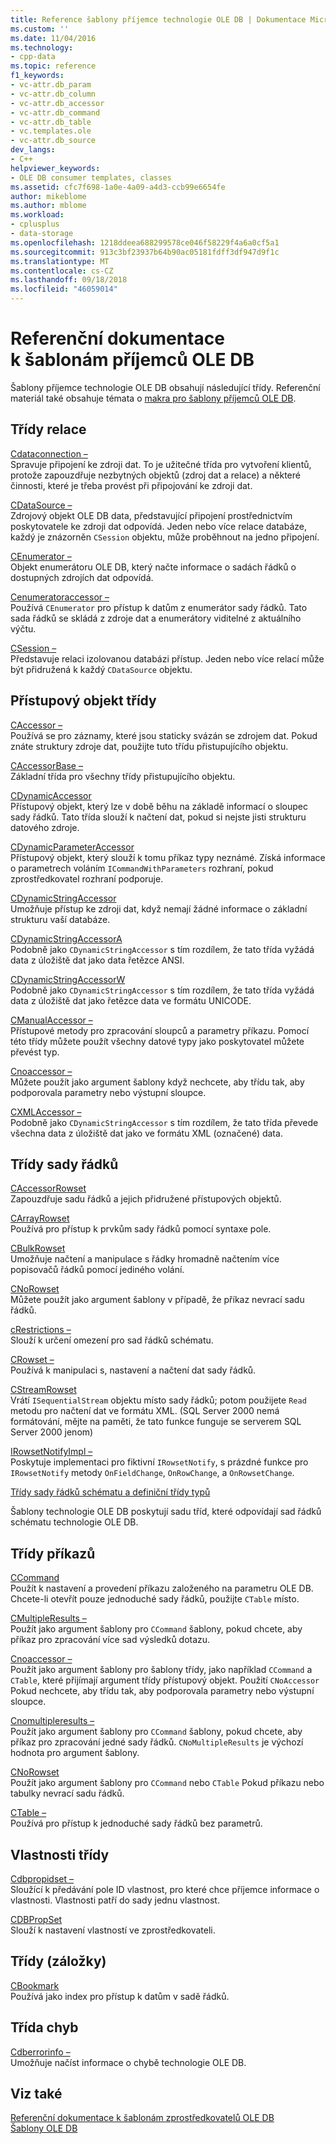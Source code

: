 ```yaml
---
title: Reference šablony příjemce technologie OLE DB | Dokumentace Microsoftu
ms.custom: ''
ms.date: 11/04/2016
ms.technology:
- cpp-data
ms.topic: reference
f1_keywords:
- vc-attr.db_param
- vc-attr.db_column
- vc-attr.db_accessor
- vc-attr.db_command
- vc-attr.db_table
- vc.templates.ole
- vc-attr.db_source
dev_langs:
- C++
helpviewer_keywords:
- OLE DB consumer templates, classes
ms.assetid: cfc7f698-1a0e-4a09-a4d3-ccb99e6654fe
author: mikeblome
ms.author: mblome
ms.workload:
- cplusplus
- data-storage
ms.openlocfilehash: 1218ddeea688299578ce046f58229f4a6a0cf5a1
ms.sourcegitcommit: 913c3bf23937b64b90ac05181fdff3df947d9f1c
ms.translationtype: MT
ms.contentlocale: cs-CZ
ms.lasthandoff: 09/18/2018
ms.locfileid: "46059014"
---
```

# <a name="ole-db-consumer-templates-reference"></a>Referenční dokumentace k šablonám příjemců OLE DB

Šablony příjemce technologie OLE DB obsahují následující třídy. Referenční materiál také obsahuje témata o [makra pro šablony příjemců OLE DB](../../data/oledb/macros-and-global-functions-for-ole-db-consumer-templates.md).  
  
## <a name="session-classes"></a>Třídy relace  

[Cdataconnection –](../../data/oledb/cdataconnection-class.md)<br/>
Spravuje připojení ke zdroji dat. To je užitečné třída pro vytvoření klientů, protože zapouzdřuje nezbytných objektů (zdroj dat a relace) a některé činnosti, které je třeba provést při připojování ke zdroji dat.  
  
[CDataSource –](../../data/oledb/cdatasource-class.md)<br/>
Zdrojový objekt OLE DB data, představující připojení prostřednictvím poskytovatele ke zdroji dat odpovídá. Jeden nebo více relace databáze, každý je znázorněn `CSession` objektu, může proběhnout na jedno připojení.  
  
[CEnumerator –](../../data/oledb/cenumerator-class.md)<br/>
Objekt enumerátoru OLE DB, který načte informace o sadách řádků o dostupných zdrojích dat odpovídá.  
  
[Cenumeratoraccessor –](../../data/oledb/cenumeratoraccessor-class.md)<br/>
Používá `CEnumerator` pro přístup k datům z enumerátor sady řádků. Tato sada řádků se skládá z zdroje dat a enumerátory viditelné z aktuálního výčtu.  
  
[CSession –](../../data/oledb/csession-class.md)<br/>
Představuje relaci izolovanou databázi přístup. Jeden nebo více relací může být přidružená k každý `CDataSource` objektu.  
  
## <a name="accessor-classes"></a>Přístupový objekt třídy  

[CAccessor –](../../data/oledb/caccessor-class.md)<br/>
Používá se pro záznamy, které jsou staticky svázán se zdrojem dat. Pokud znáte struktury zdroje dat, použijte tuto třídu přistupujícího objektu.  
  
[CAccessorBase –](../../data/oledb/caccessorbase-class.md)<br/>
Základní třída pro všechny třídy přistupujícího objektu.  
  
[CDynamicAccessor](../../data/oledb/cdynamicaccessor-class.md)<br/>
Přístupový objekt, který lze v době běhu na základě informací o sloupec sady řádků. Tato třída slouží k načtení dat, pokud si nejste jisti strukturu datového zdroje.  
  
[CDynamicParameterAccessor](../../data/oledb/cdynamicparameteraccessor-class.md)<br/>
Přístupový objekt, který slouží k tomu příkaz typy neznámé. Získá informace o parametrech voláním `ICommandWithParameters` rozhraní, pokud zprostředkovatel rozhraní podporuje.  
  
[CDynamicStringAccessor](../../data/oledb/cdynamicstringaccessor-class.md)<br/>
Umožňuje přístup ke zdroji dat, když nemají žádné informace o základní strukturu vaší databáze.  
  
[CDynamicStringAccessorA](../../data/oledb/cdynamicstringaccessora-class.md)<br/>
Podobně jako `CDynamicStringAccessor` s tím rozdílem, že tato třída vyžádá data z úložiště dat jako data řetězce ANSI.  
  
[CDynamicStringAccessorW](../../data/oledb/cdynamicstringaccessorw-class.md)<br/>
Podobně jako `CDynamicStringAccessor` s tím rozdílem, že tato třída vyžádá data z úložiště dat jako řetězce data ve formátu UNICODE.  
  
[CManualAccessor –](../../data/oledb/cmanualaccessor-class.md)<br/>
Přístupové metody pro zpracování sloupců a parametry příkazu. Pomocí této třídy můžete použít všechny datové typy jako poskytovatel můžete převést typ.  
  
[Cnoaccessor –](../../data/oledb/cnoaccessor-class.md)<br/>
Můžete použít jako argument šablony když nechcete, aby třídu tak, aby podporovala parametry nebo výstupní sloupce.  
  
[CXMLAccessor –](../../data/oledb/cxmlaccessor-class.md)<br/>
Podobně jako `CDynamicStringAccessor` s tím rozdílem, že tato třída převede všechna data z úložiště dat jako ve formátu XML (označené) data.  
  
## <a name="rowset-classes"></a>Třídy sady řádků  

[CAccessorRowset](../../data/oledb/caccessorrowset-class.md)<br/>
Zapouzdřuje sadu řádků a jejich přidružené přístupových objektů.  
  
[CArrayRowset](../../data/oledb/carrayrowset-class.md)<br/>
Používá pro přístup k prvkům sady řádků pomocí syntaxe pole.  
  
[CBulkRowset](../../data/oledb/cbulkrowset-class.md)<br/>
Umožňuje načtení a manipulace s řádky hromadně načtením více popisovačů řádků pomocí jediného volání.  
  
[CNoRowset](../../data/oledb/cnorowset-class.md)<br/>
Můžete použít jako argument šablony v případě, že příkaz nevrací sadu řádků.  
  
[cRestrictions –](../../data/oledb/crestrictions-class.md)<br/>
Slouží k určení omezení pro sad řádků schématu.  
  
[CRowset –](../../data/oledb/crowset-class.md)<br/>
Používá k manipulaci s, nastavení a načtení dat sady řádků.  
  
[CStreamRowset](../../data/oledb/cstreamrowset-class.md)<br/>
Vrátí `ISequentialStream` objektu místo sady řádků; potom použijete `Read` metodu pro načtení dat ve formátu XML. (SQL Server 2000 nemá formátování, mějte na paměti, že tato funkce funguje se serverem SQL Server 2000 jenom)  
  
[IRowsetNotifyImpl –](../../data/oledb/irowsetnotifyimpl-class.md)<br/>
Poskytuje implementaci pro fiktivní `IRowsetNotify`, s prázdné funkce pro `IRowsetNotify` metody `OnFieldChange`, `OnRowChange`, a `OnRowsetChange`.  
  
[Třídy sady řádků schématu a definiční třídy typů](../../data/oledb/schema-rowset-classes-and-typedef-classes.md)  
  
Šablony technologie OLE DB poskytují sadu tříd, které odpovídají sad řádků schématu technologie OLE DB.  
  
## <a name="command-classes"></a>Třídy příkazů  

[CCommand](../../data/oledb/ccommand-class.md)<br/>
Použít k nastavení a provedení příkazu založeného na parametru OLE DB. Chcete-li otevřít pouze jednoduché sady řádků, použijte `CTable` místo.  
  
[CMultipleResults –](../../data/oledb/cmultipleresults-class.md)<br/>
Použít jako argument šablony pro `CCommand` šablony, pokud chcete, aby příkaz pro zpracování více sad výsledků dotazu.  
  
[Cnoaccessor –](../../data/oledb/cnoaccessor-class.md)<br/>
Použít jako argument šablony pro šablony třídy, jako například `CCommand` a `CTable`, které přijímají argument třídy přístupový objekt. Použití `CNoAccessor` Pokud nechcete, aby třídu tak, aby podporovala parametry nebo výstupní sloupce.  
  
[Cnomultipleresults –](../../data/oledb/cnomultipleresults-class.md)<br/>
Použít jako argument šablony pro `CCommand` šablony, pokud chcete, aby příkaz pro zpracování jedné sady řádků. `CNoMultipleResults` je výchozí hodnota pro argument šablony.  
  
[CNoRowset](../../data/oledb/cnorowset-class.md)<br/>
Použít jako argument šablony pro `CCommand` nebo `CTable` Pokud příkazu nebo tabulky nevrací sadu řádků.  
  
[CTable –](../../data/oledb/ctable-class.md)<br/>
Používá pro přístup k jednoduché sady řádků bez parametrů.  
  
## <a name="property-classes"></a>Vlastnosti třídy  

[Cdbpropidset –](../../data/oledb/cdbpropidset-class.md)<br/>
Sloužící k předávání pole ID vlastnost, pro které chce příjemce informace o vlastnosti. Vlastnosti patří do sady jednu vlastnost.  
  
[CDBPropSet](../../data/oledb/cdbpropset-class.md)<br/>
Slouží k nastavení vlastností ve zprostředkovateli.  
  
## <a name="bookmark-class"></a>Třídy (záložky)  

[CBookmark](../../data/oledb/cbookmark-class.md)<br/>
Používá jako index pro přístup k datům v sadě řádků.  
  
## <a name="error-class"></a>Třída chyb  

[Cdberrorinfo –](../../data/oledb/cdberrorinfo-class.md)<br/>
Umožňuje načíst informace o chybě technologie OLE DB.  
  
## <a name="see-also"></a>Viz také  

[Referenční dokumentace k šablonám zprostředkovatelů OLE DB](../../data/oledb/ole-db-provider-templates-reference.md)<br/>
[Šablony OLE DB](../../data/oledb/ole-db-templates.md)